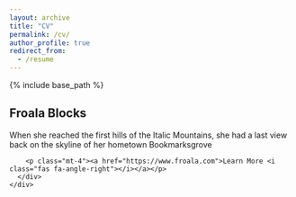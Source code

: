 ```yaml
---
layout: archive
title: "CV"
permalink: /cv/
author_profile: true
redirect_from:
  - /resume
---
```


{% include base_path %}


<!-- <object data="/files/CV_VIANELLO_102021.pdf" type="application/pdf" width="700px" height="700px">
    <embed src="/files/CV_VIANELLO_102021.pdf">
        <p>This browser does not support PDFs. Please download the PDF to view it: <a href="/files/CV_VIANELLO_102021.pdf">Download PDF</a>.</p>
    </embed>
</object> -->


<link href="https://stackpath.bootstrapcdn.com/bootstrap/4.5.2/css/bootstrap.min.css" rel="stylesheet" />
<section class="fdb-block">
  <div class="col-fill-left" style="background-image: url(https://i.imgur.com/3U2Fd7P.jpg);">
  </div>

  <div class="container">
    <div class="row justify-content-end">
      <div class="col-12 col-md-5 text-center">
        <h1>Froala Blocks</h1>
        <p class="lead">When she reached the first hills of the Italic Mountains, she had a last view back on the skyline of her hometown Bookmarksgrove</p>

        <p class="mt-4"><a href="https://www.froala.com">Learn More <i class="fas fa-angle-right"></i></a></p>
      </div>
    </div>
  </div>
</section>
